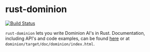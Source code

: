 rust-dominion
=============

[![Build Status](https://travis-ci.org/dradtke/rust-dominion.svg?branch=master)](https://travis-ci.org/dradtke/rust-dominion)

`rust-dominion` lets you write Dominion AI's in Rust. Documentation, including API's and code examples, can be found [here](https://rawgit.com/dradtke/rust-dominion/master/dominion/target/doc/dominion/index.html) or at `dominion/target/doc/dominion/index.html`.
